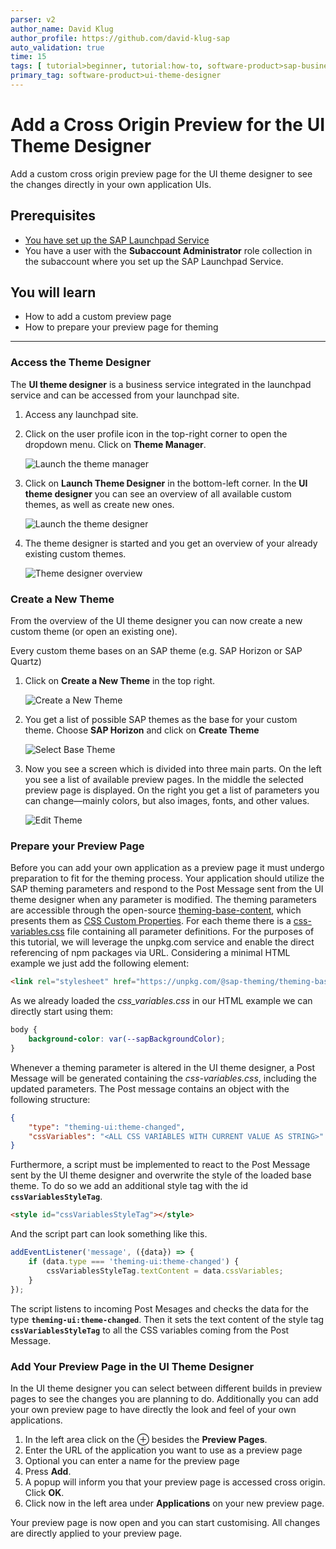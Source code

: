 ```yaml
---
parser: v2
author_name: David Klug
author_profile: https://github.com/david-klug-sap
auto_validation: true
time: 15
tags: [ tutorial>beginner, tutorial:how-to, software-product>sap-business-technology-platform, software-product>ui-theme-designer]
primary_tag: software-product>ui-theme-designer
---
```


# Add a Cross Origin Preview for the UI Theme Designer
<!-- description --> Add a custom cross origin preview page for the UI theme designer to see the changes directly in your own application UIs.

## Prerequisites
  - [You have set up the SAP Launchpad Service](btp-app-work-zone-subscribe)
  - You have a user with the **Subaccount Administrator** role collection in the subaccount where you set up the SAP Launchpad Service.


## You will learn
  - How to add a custom preview page
  - How to prepare your preview page for theming

---

### Access the Theme Designer

The **UI theme designer** is a business service integrated in the launchpad service and can be accessed from your launchpad site.

1. Access any launchpad site.
2. Click on the user profile icon in the top-right corner to open the dropdown menu. Click on **Theme Manager**.

    <!-- border -->
    ![Launch the theme manager](01-theme-manager.png)

3. Click on **Launch Theme Designer** in the bottom-left corner. In the **UI theme designer** you can see an overview of all available custom themes, as well as create new ones. 

    <!-- border -->
    ![Launch the theme designer](02-launch-theme-designer.png)

4. The theme designer is started and you get an overview of your already existing custom themes. 

    <!-- border -->
    ![Theme designer overview](03-theme-designer.png)

### Create a New Theme

From the overview of the UI theme designer you can now create a new custom theme (or open an existing one).

Every custom theme bases on an SAP theme (e.g. SAP Horizon or SAP Quartz)

1. Click on **Create a New Theme** in the top right. 

    <!-- border -->
    ![Create a New Theme](04-create-a-new-theme.png)

2. You get a list of possible SAP themes as the base for your custom theme. Choose **SAP Horizon** and click on **Create Theme** 

    <!-- border -->
    ![Select Base Theme](05-select-base-theme.png)

3. Now you see a screen which is divided into three main parts. On the left you see a list of available preview pages. In the middle the selected preview page is displayed. On the right you get a list of parameters you can change—mainly colors, but also images, fonts, and other values. 

    <!-- border -->
    ![Edit Theme](06-edit-theme-overview.png)

### Prepare your Preview Page

Before you can add your own application as a preview page it must undergo preparation to fit for the theming process. Your application should utilize the SAP theming parameters and respond to the Post Message sent from the UI theme designer when any parameter is modified.
The theming parameters are accessible through the open-source [theming-base-content](https://www.npmjs.com/package/@sap-theming/theming-base-content), which presents them as [CSS Custom Properties](https://developer.mozilla.org/en-US/docs/Web/CSS/Using_CSS_custom_properties). For each theme there is a [css-variables.css](https://github.com/SAP/theming-base-content/blob/2a38d0156f3d53fde0301b777f8d856266e70d35/content/Base/baseLib/sap_horizon/css_variables.css) file containing all parameter definitions. 
For the purposes of this tutorial, we will leverage the unpkg.com service and enable the direct referencing of npm packages via URL. Considering a minimal HTML example we just add the following element:
```HTML
<link rel="stylesheet" href="https://unpkg.com/@sap-theming/theming-base-content/content/Base/baseLib/sap_horizon/css_variables.css">
```
As we already loaded the _css_variables.css_ in our HTML example we can directly start using them:
<!-- <body style="background-color: var(--sapBackgroundColor)"></body> -->
```CSS
body {
    background-color: var(--sapBackgroundColor);
}
``````


Whenever a theming parameter is altered in the UI theme designer, a Post Message will be generated containing the _css-variables.css_, including the updated parameters.
The Post message contains an object with the following structure:
```JSON
{
    "type": "theming-ui:theme-changed",
    "cssVariables": "<ALL CSS VARIABLES WITH CURRENT VALUE AS STRING>"
}
```
Furthermore, a script must be implemented to react to the Post Message sent by the UI theme designer and overwrite the style of the loaded base theme. To do so we add an additional style tag with the id **`cssVariablesStyleTag`**.
```html
<style id="cssVariablesStyleTag"></style>
```
And the script part can look something like this.
```JavaScript
addEventListener('message', ({data}) => {
    if (data.type === 'theming-ui:theme-changed') {
        cssVariablesStyleTag.textContent = data.cssVariables;
    }
});
```
The script listens to incoming Post Mesages and checks the data for the type **`theming-ui:theme-changed`**. Then it sets the text content of the style tag **`cssVariablesStyleTag`** to all the CSS variables coming from the Post Message. 



### Add Your Preview Page in the UI Theme Designer

In the UI theme designer you can select between different builds in preview pages to see the changes you are planning to do. Additionally you can add your own preview page to have directly the look and feel of your own applications. 

1. In the left area click on the ⊕ besides the **Preview Pages**.
2. Enter the URL of the application you want to use as a preview page
3. Optional you can enter a name for the preview page
4. Press **Add**.
5. A popup will inform you that your preview page is accessed cross origin. Click **OK**.
6. Click now in the left area under **Applications** on your new preview page.

Your preview page is now open and you can start customising. All changes are directly applied to your preview page.


